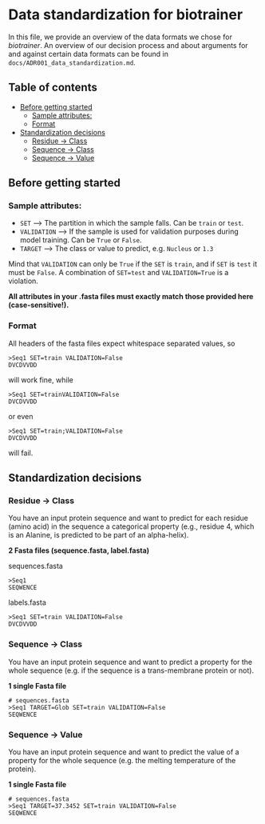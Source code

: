 # Data standardization for biotrainer

In this file, we provide an overview of the data formats we chose for *biotrainer*.
An overview of our decision process and about arguments for and against certain data formats can be found in
`docs/ADR001_data_standardization.md`.

## Table of contents

<!-- toc -->

- [Before getting started](#before-getting-started)
  * [Sample attributes:](#sample-attributes)
  * [Format](#format)
- [Standardization decisions](#standardization-decisions)
  * [Residue -> Class](#residue---class)
  * [Sequence -> Class](#sequence---class)
  * [Sequence -> Value](#sequence---value)

<!-- tocstop -->

## Before getting started

### Sample attributes:
  - `SET` --> The partition in which the sample falls. Can be `train` or `test`.
  - `VALIDATION` --> If the sample is used for validation purposes during model training. Can be `True` or `False`.
  - `TARGET` --> The class or value to predict, e.g. `Nucleus` or `1.3`

Mind that `VALIDATION` can only be `True` if the `SET` is `train`, and if `SET` is `test` it must be `False`. 
A combination of `SET=test` and `VALIDATION=True` is a violation.

**All attributes in your .fasta files must exactly match those provided here (case-sensitive!).** 

### Format
All headers of the fasta files expect whitespace separated values, so
```fasta
>Seq1 SET=train VALIDATION=False
DVCDVVDD
```
will work fine, while
```fasta
>Seq1 SET=trainVALIDATION=False
DVCDVVDD
```
or even
```fasta
>Seq1 SET=train;VALIDATION=False
DVCDVVDD
```
will fail.

## Standardization decisions

### Residue -> Class

You have an input protein sequence and want to predict 
for each residue (amino acid) in the sequence a categorical property 
(e.g., residue 4, which is an Alanine, is predicted to be part of an alpha-helix).

**2 Fasta files (sequence.fasta, label.fasta)**

sequences.fasta
```fasta
>Seq1
SEQWENCE
```

labels.fasta
```fasta
>Seq1 SET=train VALIDATION=False
DVCDVVDD
```

### Sequence -> Class

You have an input protein sequence and want to predict a property for the whole sequence
(e.g. if the sequence is a trans-membrane protein or not).

**1 single Fasta file**
```fasta
# sequences.fasta
>Seq1 TARGET=Glob SET=train VALIDATION=False 
SEQWENCE
```

### Sequence -> Value

You have an input protein sequence and want to predict the value of a property for the whole sequence
(e.g. the melting temperature of the protein).

**1 single Fasta file**
```fasta
# sequences.fasta
>Seq1 TARGET=37.3452 SET=train VALIDATION=False 
SEQWENCE
```
